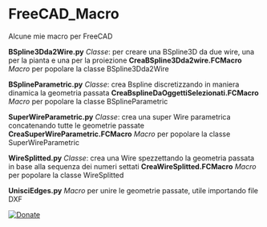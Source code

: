 # FreeCAD_Macro
Alcune mie macro per FreeCAD

**BSpline3Dda2Wire.py** *Classe*: per creare una BSpline3D da due wire, una per la pianta e una per la proiezione 
**CreaBSpline3Dda2wire.FCMacro** *Macro* per popolare la classe BSpline3Dda2Wire

**BSplineParametric.py** *Classe*: crea Bspline discretizzando in maniera dinamica la geometria passata 
**CreaBsplineDaOggettiSelezionati.FCMacro** *Macro* per popolare la classe BSplineParametric

**SuperWireParametric.py** *Classe*: crea una super Wire parametrica concatenando tutte le geometrie passate
**CreaSuperWireParametric.FCMacro** *Macro* per popolare la classe SuperWireParametric

**WireSplitted.py** *Classe*: crea una Wire spezzettando la geometria passata in base alla sequenza dei numeri settati
**CreaWireSplitted.FCMacro** *Macro* per popolare la classe WireSplitted

**UnisciEdges.py** *Macro* per unire le geometrie passate, utile importando file DXF

[![Donate](https://img.shields.io/badge/Donate-PayPal-green.svg)](http://paypal.me/dinodf)

